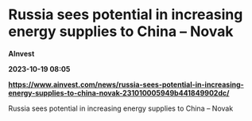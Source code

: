 # Russia sees potential in increasing energy supplies to China – Novak
**AInvest**

**2023-10-19 08:05**

**https://www.ainvest.com/news/russia-sees-potential-in-increasing-energy-supplies-to-china-novak-231010005949b441849902dc/**

Russia sees potential in increasing energy supplies to China – Novak